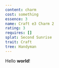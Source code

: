 ```yaml
---
content: charm
cost: something
essence: 3
name: Craft e3 Charm 2
rating: 3
requires: []
splat: Second Sunrise
trait: Craft
tree: Handyman
---
```


Hello **world**!
